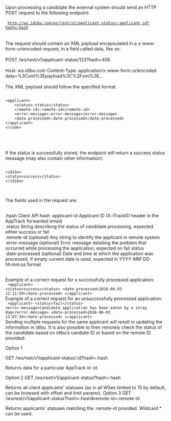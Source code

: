 Upon processing a candidate the external system should send an HTTP POST request to the following endpoint:<br><br>
<code>
http://ws.idibu.com/ws/rest/v1/applicant-status/:applicant-id?hash=:hash
</code><br><br>
The request should contain an XML payload encapsulated in a x-www-form-urlencoded request, in a field called data, like so:
<br><br>
POST /ws/rest/v1/applicant-status/123?hash=456
<br><br>
Host: ws.idibu.com
Content-Type: application/x-www-form-urlencoded
<br>
data=%3Cxml%3Epayload%3C%2Fxml%3E…
<br><br>
The XML payload should follow the specified format:
<br>
<pre>
<code type="xml">
&lt;applicant&gt;
	&lt;status&gt;:status&lt;/status&gt;
	&lt;remote-id&gt;:remote-id&lt;/remote-id&gt;
	&lt;error-message&gt;:error-message&lt;/error-message&gt;
	&lt;date-processed&gt;:date-processed&lt;/date-processed&gt;
&lt;/applicant&gt;
&lt;/code&gt;
</code>
</pre>
<br><br>
If the status is successfully stored, the endpoint will return a success status message (may also contain other information):
<br>
<pre>
<code type="xml">
&lt;idibu&gt;
&lt;status&gt;success&lt;/status&gt;
&lt;/idibu&gt;
</code></pre><br>
The fields used in the request are:<br><br>

:hash	Client API hash
:applicant-id	Applicant ID (X-iTrackID header in the AppTrack forwarded email)<br>
:status	String describing the status of candidate processing, expected either success or fail<br>
:remote-id	(optional) Any string to identify the applicant in remote system<br>
:error-message	(optional) Error message detailing the problem that occurred while processing the application, expected on fail status<br>
:date-processed	(optional) Date and time at which the application was processed, if empty current date is used, expected in YYYY-MM-DD hh:mm:ss format<br><br>

Example of a correct request for a successfully processed application:
<br>
<code type="xml">
&lt;applicant&gt;
	&lt;status&gt;success&lt;/status&gt;
	&lt;date-processed&gt;2016-06-03 12:11:59&lt;/date-processed&gt;
&lt;/applicant&gt;
</code>
</br>
Example of a correct request for an unsuccessfully processed application:
<br>
<code type="xml">
&lt;applicant&gt;
	&lt;status&gt;fail&lt;/status&gt;
	&lt;error-message&gt;Candidate application has been eaten by a stray dog&lt;/error-message&gt;
	&lt;date-processed&gt;2016-06-03 13:07:34&lt;/date-processed&gt;
&lt;/applicant&gt;
</code>
</br>
Sending multiple requests for the same applicant will result in updating the information in idibu.
It is also possible to then remotely check the status of the candidate based on idibu’s candiate ID or based on the remote ID provided:

Option 1

GET /ws/rest/v1/applicant-status/:id?hash=:hash

Returns data for a particular AppTrack id :id.

Option 2
GET /ws/rest/v1/applicant-status?hash=:hash


Returns all client applicants' statuses (as in all WSes limited to 10 by default, can be browsed with offset and limit params).
Option 3
GET /ws/rest/v1/applicant-status?hash=:hash&remote-id=:remote-id


Returns applicants' statuses matching the :remote-id provided. Wildcard * can be used.
